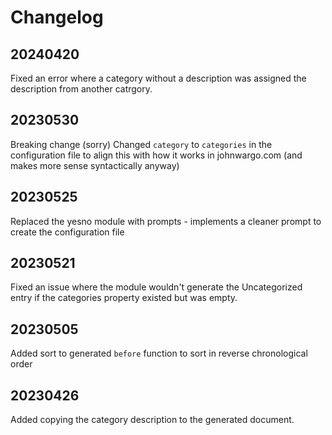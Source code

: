 # Changelog

## 20240420

Fixed an error where a category without a description was assigned the description from another catrgory.

## 20230530

Breaking change (sorry) Changed `category` to `categories` in the configuration file to align this with how it works in johnwargo.com (and makes more sense syntactically anyway)

## 20230525

Replaced the yesno module with prompts - implements a cleaner prompt to create the configuration file

## 20230521

Fixed an issue where the module wouldn't generate the Uncategorized entry if the categories property existed but was empty.

## 20230505

Added sort to generated `before` function to sort in reverse chronological order 

## 20230426

Added copying the category description to the generated document.